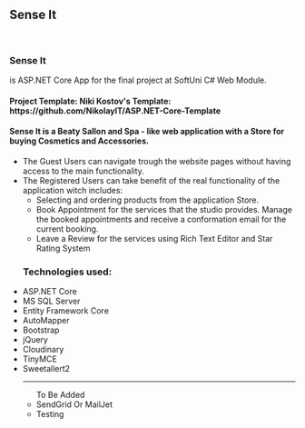<h2>Sense It</h2>
<br>
<h4><p><h3>Sense It</h3></p> is ASP.NET Core App for the final project at SoftUni C# Web Module.</h4>
<br>
<h4>Project Template: Niki Kostov's Template: https://github.com/NikolayIT/ASP.NET-Core-Template
</h4>

<p>
    <h4>Sense It is a Beaty Sallon and Spa - like web application with a Store for buying Cosmetics and Accessories.</h4>
    <ul>
        <li>
            The Guest Users can navigate trough the website pages without having access to the main functionality.
        </li>
        <li>The Registered Users can take benefit of the real functionality of the application witch includes:
            <ul>
                <li>Selecting and ordering products from the application Store.</li>
                <li>Book Appointment for the services that the studio provides.
                    Manage the booked appointments and receive a conformation email
                    for the current booking.
                </li>
                <li>Leave a Review for the services using Rich Text Editor and Star Rating System</li>  
            </ul>
        </li>
    </ul>  
    
</p>

<ul>
    <h3>Technologies used:</h3>
    <li>ASP.NET Core</li>
    <li>MS SQL Server</li>
    <li>Entity Framework Core</li>
    <li>AutoMapper</li>
    <li>Bootstrap</li>
    <li>jQuery</li>
    <li>Cloudinary</li>
    <li>TinyMCE</li>
    <li>Sweetallert2</li>
    <hr>
    <ul>
        To Be Added
        <li>SendGrid Or MailJet</li>
        <li>Testing</li>
    </ul>
</ul>

